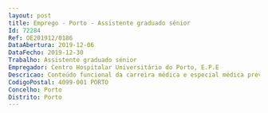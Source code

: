 ```yaml
--- 
layout: post
title: Emprego - Porto - Assistente graduado sénior
Id: 72284
Ref: OE201912/0186
DataAbertura: 2019-12-06
DataFecho: 2019-12-30
Trabalho: Assistente graduado sénior
Empregador: Centro Hospitalar Universitário do Porto, E.P.E
Descricao: Conteúdo funcional da carreira médica e especial médica previsto para a categoria de Assistente Graduado Sénior de Neuropediatria— correspondente ao estabelecido no artigo 13.º do Decreto  Lei n.º 177 2009, de agosto e artigo 7.º  A aditado pelo Decreto  Lei n.º 266 D 2012, de 31 de dezembro, e no artigo 13.º Decreto  Lei n.º 176 2009, de 4 de agosto.
CodigoPostal: 4099-001 PORTO
Concelho: Porto
Distrito: Porto
--- 
```

